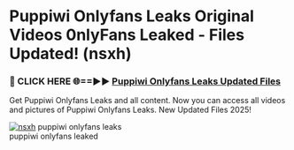 # Puppiwi Onlyfans Leaks Original Videos 0nlyFans Leaked - Files Updated! (nsxh)

<h3>🔴 CLICK HERE 🌐==►► <a href="https://best4dudes.click/HH4t6V" rel="nofollow">Puppiwi Onlyfans Leaks Updated Files</a></h3>

Get Puppiwi Onlyfans Leaks and all content. Now you can access all videos and pictures of Puppiwi Onlyfans Leaks. New Updated Files 2025!

[![nsxh](https://github.com/user-attachments/assets/8c521d6e-e6e3-4a75-9320-d58ab9d79d5b)](https://best4dudes.click/HH4t6V)
puppiwi onlyfans leaks<br>
puppiwi onlyfans leaked